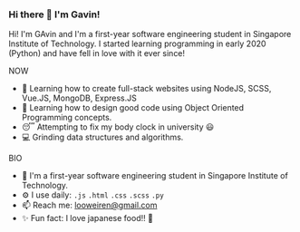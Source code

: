 ### Hi there 👋 I'm Gavin!

Hi! I'm GAvin and I'm a first-year software engineering student in Singapore Institute of Technology. I started learning programming in early 2020 (Python) and have fell in love with it ever since! 

NOW
- :notebook_with_decorative_cover: Learning how to create full-stack websites using NodeJS, SCSS, Vue.JS, MongoDB, Express.JS
- :orange_book: Learning how to design good code using Object Oriented Programming concepts.
- :sleeping: Attempting to fix my body clock in university :smiley:
- :computer: Grinding data structures and algorithms.

BIO
- :school: I'm a first-year software engineering student in Singapore Institute of Technology.
- ⚙️ I use daily: `.js` `.html` `.css` `.scss` `.py` 
- 📫 Reach me: [looweiren@gmail.com](mailto:looweiren@gmail.com)
- :sparkles: Fun fact: I love japanese food!! :sushi:

